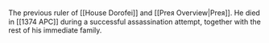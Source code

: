 The previous ruler of [[House Dorofei]] and [[Preᴙ Overview|Preᴙ]]. He died in [[1374 APC]] during a successful assassination attempt, together with the rest of his immediate family.